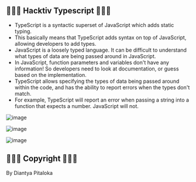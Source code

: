 ## 🍪🧃🥗 Hacktiv Typescript 🥗🧃🍪

- TypeScript is a syntactic superset of JavaScript which adds static typing.
- This basically means that TypeScript adds syntax on top of JavaScript, allowing developers to add types.
- JavaScript is a loosely typed language. It can be difficult to understand what types of data are being passed around in JavaScript.
- In JavaScript, function parameters and variables don't have any information! So developers need to look at documentation, or guess based on the implementation.
- TypeScript allows specifying the types of data being passed around within the code, and has the ability to report errors when the types don't match.
- For example, TypeScript will report an error when passing a string into a function that expects a number. JavaScript will not.

![image](https://github.com/diantyapitaloka/Hacktiv-Typescript/assets/147487436/d3e01009-ce71-4abe-b38f-7a0169a4581b)

![image](https://github.com/diantyapitaloka/Hacktiv-Typescript/assets/147487436/d037947f-3c22-4933-8dd2-ccb74f2220d6)

![image](https://github.com/diantyapitaloka/Hacktiv-Typescript/assets/147487436/3b7a4c29-0989-4bd0-a824-62fa295fac1a)

## 🍪🧃🥗 Copyright 🥗🧃🍪
By Diantya Pitaloka
